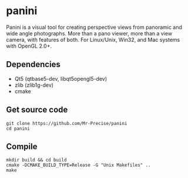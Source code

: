 # panini

Panini is a visual tool for creating perspective views from panoramic and wide angle photographs. More than a pano viewer, more than a view camera, with features of both. For Linux/Unix, Win32, and Mac systems with OpenGL 2.0+.

## Dependencies

* Qt5 (qtbase5-dev, libqt5opengl5-dev)
* zlib (zlib1g-dev)
* cmake
## Get source code

```
git clone https://github.com/Mr-Precise/panini
cd panini
```

## Compile

``` 
mkdir build && cd build
cmake -DCMAKE_BUILD_TYPE=Release -G "Unix Makefiles" ..
make
```
